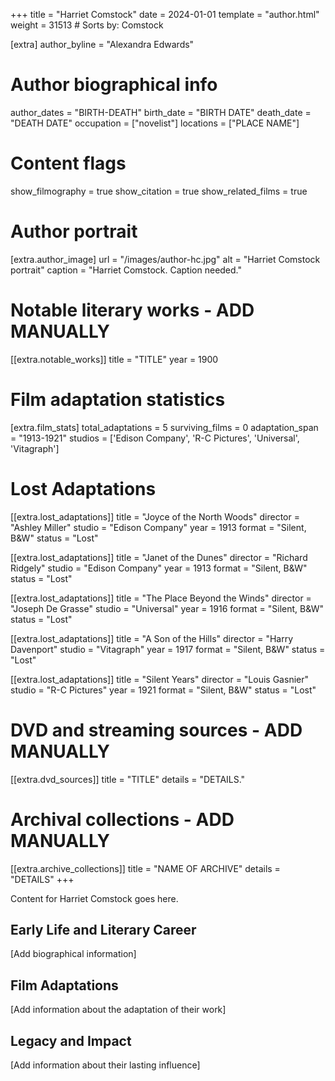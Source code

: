 +++
title = "Harriet Comstock"
date = 2024-01-01
template = "author.html"
weight = 31513  # Sorts by: Comstock


[extra]
author_byline = "Alexandra Edwards"

# Author biographical info
author_dates = "BIRTH-DEATH"
birth_date = "BIRTH DATE"
death_date = "DEATH DATE"
occupation = ["novelist"]
locations = ["PLACE NAME"]

# Content flags
show_filmography = true
show_citation = true
show_related_films = true

# Author portrait
[extra.author_image]
url = "/images/author-hc.jpg"
alt = "Harriet Comstock portrait"
caption = "Harriet Comstock. Caption needed."

# Notable literary works - ADD MANUALLY
[[extra.notable_works]]
title = "TITLE"
year = 1900

# Film adaptation statistics
[extra.film_stats]
total_adaptations = 5
surviving_films = 0
adaptation_span = "1913-1921"
studios = ['Edison Company', 'R-C Pictures', 'Universal', 'Vitagraph']
# Lost Adaptations
[[extra.lost_adaptations]]
title = "Joyce of the North Woods"
director = "Ashley Miller"
studio = "Edison Company"
year = 1913
format = "Silent, B&W"
status = "Lost"

[[extra.lost_adaptations]]
title = "Janet of the Dunes"
director = "Richard Ridgely"
studio = "Edison Company"
year = 1913
format = "Silent, B&W"
status = "Lost"

[[extra.lost_adaptations]]
title = "The Place Beyond the Winds"
director = "Joseph De Grasse"
studio = "Universal"
year = 1916
format = "Silent, B&W"
status = "Lost"

[[extra.lost_adaptations]]
title = "A Son of the Hills"
director = "Harry Davenport"
studio = "Vitagraph"
year = 1917
format = "Silent, B&W"
status = "Lost"

[[extra.lost_adaptations]]
title = "Silent Years"
director = "Louis Gasnier"
studio = "R-C Pictures"
year = 1921
format = "Silent, B&W"
status = "Lost"


# DVD and streaming sources - ADD MANUALLY
[[extra.dvd_sources]]
title = "TITLE"
details = "DETAILS."

# Archival collections - ADD MANUALLY
[[extra.archive_collections]]
title = "NAME OF ARCHIVE"
details = "DETAILS"
+++

Content for Harriet Comstock goes here. 

## Early Life and Literary Career

[Add biographical information]

## Film Adaptations

[Add information about the adaptation of their work]

## Legacy and Impact

[Add information about their lasting influence]
